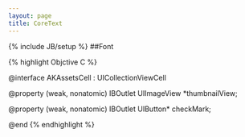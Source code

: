 ```yaml
---
layout: page
title: CoreText
---
```

{% include JB/setup %}
##Font

{% highlight Objctive C %}

@interface AKAssetsCell : UICollectionViewCell

@property (weak, nonatomic) IBOutlet UIImageView *thumbnailView;

@property (weak, nonatomic) IBOutlet UIButton* checkMark;

@end
{% endhighlight %}
